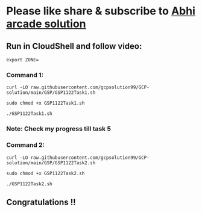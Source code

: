 # Please like share & subscribe to [Abhi arcade solution](http://www.youtube.com/@Abhi_Arcade_Solution)

## Run in CloudShell and follow video:

```
export ZONE=
```

### Command 1:
```
curl -LO raw.githubusercontent.com/gcpsolution99/GCP-solution/main/GSP/GSP1122Task1.sh

sudo chmod +x GSP1122Task1.sh

./GSP1122Task1.sh
```

### Note: Check my progress till task 5

### Command 2:

```
curl -LO raw.githubusercontent.com/gcpsolution99/GCP-solution/main/GSP/GSP1122Task2.sh

sudo chmod +x GSP1122Task2.sh

./GSP1122Task2.sh
```

## Congratulations !!
